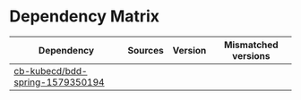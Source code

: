 # Dependency Matrix

Dependency | Sources | Version | Mismatched versions
---------- | ------- | ------- | -------------------
[cb-kubecd/bdd-spring-1579350194](https://github.com/cb-kubecd/bdd-spring-1579350194.git) |  | []() | 
